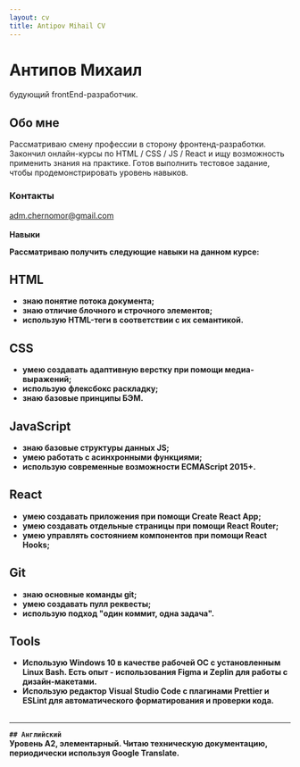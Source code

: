 ```yaml
---
layout: cv
title: Antipov Mihail CV
---
```

# Антипов Михаил
будующий frontEnd-разработчик.

## Обо мне

Рассматриваю смену профессии в сторону фронтенд-разработки. Закончил онлайн-курсы по HTML / CSS / JS / React и ищу возможность применить знания на практике. Готов выполнить тестовое задание, чтобы продемонстрировать уровень навыков.<br>

### Контакты
<div id="webaddress">
<a href="adm.chernomor@gmail.com">adm.chernomor@gmail.com</a>
</div><br><b

### Навыки

Рассматриваю получить следующие навыки на данном курсе:


## HTML

- знаю понятие потока документа;
- знаю отличие блочного и строчного элементов;
- использую HTML-теги в соответствии с их семантикой.

## CSS

- умею создавать адаптивную верстку при помощи медиа-выражений;
- использую флексбокс раскладку;
- знаю базовые принципы БЭМ.



## JavaScript
- знаю базовые структуры данных JS;
- умею работать с асинхронными функциями;
- использую современные возможности ECMAScript 2015+.
## React
- умею создавать приложения при помощи Create React App;
- умею создавать отдельные страницы при помощи React Router;
- умею управлять состоянием компонентов при помощи React Hooks;
## Git
- знаю основные команды git;
- умею создавать пулл реквесты;
- использую подход "один коммит, одна задача".
## Tools
- Использую Windows 10 в качестве рабочей ОС с установленным Linux Bash. Есть опыт - использования Figma и Zeplin для работы с дизайн-макетами. 
- Использую редактор Visual Studio Code с плагинами Prettier и ESLint для автоматического форматирования и проверки кода.<br><br>
<hr>

`## Английский`<br>
Уровень A2, элементарный. Читаю техническую документацию, периодически используя Google Translate.
